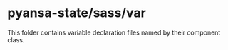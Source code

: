 # pyansa-state/sass/var

This folder contains variable declaration files named by their component class.

